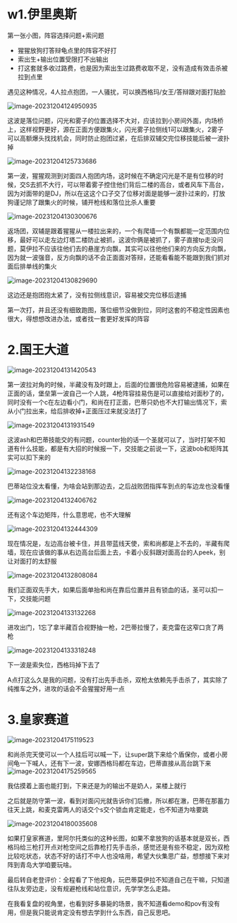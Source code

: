 # w1.伊里奥斯

第一张小图，阵容选择问题+索问题

- 猩猩放狗打答辩龟点里的阵容不好打
- 索出生+输出位置受限打不出输出
- 打这套就多收过路费，也是因为索出生过路费收取不足，没有造成有效击杀被拉到点里

遇见这种情况，4人拉点抱团，一人骚扰，可以换西格玛/女王/答辩跟对面打贴脸



![image-20231204124950935](image/image-20231204124950935.png)

这波是落位问题，闪光和雾子的位置选择不大对，应该拉到小房间外面，内场桥上，这样视野更好，源在正面方便跟集火，闪光雾子拉侧线1可以跟集火，2雾子可以高额爆头找找机会，同时防止抱团过紧，在后排双辅交完位移技能后被一波扑掉





![image-20231204125733686](image/image-20231204125733686.png)

第一波，猩猩观测到对面四人抱团内场，这时候在不确定闪光是不是有位移的时候，交S去抓不大行，可以带着雾子控住他们背后二楼的高台，或者风车下高台，因为对面带的是DJ，所以在这这个口子交了位移对面是能够一波扑过来的，打放狗谨记除了跟集火的时候，铺开枪线和落位比杀人重要



![image-20231204130300676](image/image-20231204130300676.png)

返场团，双辅是跟着猩猩从一楼拉出来的，一个有爬墙一个有飘都能一定范围内位移，最好可以走左边灯塔二楼防止被抓，这波你俩是被抓了，雾子直接tp走没问题，莫伊拉不应该往他们去的悬崖方向飘，其实可以往他他们来的方向反方向飘，因为就一波强音，反方向飘的话不会正面面对答辩，还能看看能不能跟到我们抓对面后排单线的集火



![image-20231204130829690](image/image-20231204130829690.png)

这边还是抱团抱太紧了，没有拉侧线意识，容易被交完位移后逮捕

第一次打，并且还没有细致跑图，落位细节没做到位，同时这套的不稳定性因素也很大，得想想改进办法，或者找一套更好发挥的阵容



# 2.国王大道

![image-20231204131420543](image/image-20231204131420543.png)

第一波拉对角的时候，半藏没有及时跟上，后面的位置很危险容易被逮捕，如果在正面的话，堡垒第一波自己一个人跳，4枪阵容挂易伤是可以直接给对面秒了的，同时没有一个c在左边看小门，和尚在打正面，巴蒂只奶也不大打输出情况下，索从小门拉出来，给后排收掉+正面压过来就没法打了





![image-20231204131931549](image/image-20231204131931549.png)

这波ash和巴蒂技能交的有问题，counter抬的话一个圣就可以了，当时打架不知道有什么技能，都是有大招的时候报一下，交技能之前说一下，这波bob和矩阵其实可以扣下来的



![image-20231204132238168](image/image-20231204132238168.png)

巴蒂站位没太看懂，为啥会站到那边去，之后战败团指挥车到点的车边龙也没看懂

![image-20231204132406762](image/image-20231204132406762.png)

还有这个车边矩阵，什么意思呢，也不大理解



![image-20231204132444309](image/image-20231204132444309.png)

现在情况是，左边高台被卡住，并且带蓝线天使，索和尚都是上不去的，半藏有爬墙，现在应该做的事从右边高台后面上去，卡着小反斜跟对面高台的人peek，别让对面打的太舒服



![image-20231204132808084](image/image-20231204132808084.png)

我们正面双先手大，如果后面单抬和尚在靠后位置并且有锁血的话，圣可以扣一下，交技能问题



![image-20231204133132268](image/image-20231204133132268.png)

进攻出门，1忘了拿半藏百合视野抽一枪，2巴蒂拉慢了，麦克雷在这窄口贪了两枪

![image-20231204133318248](image/image-20231204133318248.png)

下一波是索失位，西格玛掉下去了

A点打这么久是我的问题，没有打出先手击杀，双枪太依赖先手击杀了，其实除了纯推车之外，进攻的话会不会猩猩好用一点



# 3.皇家赛道

![image-20231204175119523](image/image-20231204175119523.png)

和尚杀完天使可以一个人挂后可以喊一下，让super跳下来给个盾保你，或者小房间龟一下喊人，还有下一波，安娜西格玛都在车边，巴蒂直接从高台跳下来![image-20231204175259565](image/image-20231204175259565.png)

我估摸着上面也能打到，下来还是为的输出不是奶人，呆楼上就行



之后就是防守第一波，看到对面闪光就告诉你们后撤，所以都在澈，巴蒂在那蓄力往天上跳，和麦克雷两人的话交个s交个锁血肯定能走，也不知道为啥要跳

![image-20231204180035608](image/image-20231204180035608.png)



如果打皇家赛道，里阿尔托类似的这种长图，如果不拿放狗的话基本就是双长，西格玛给三枪打开点对枪空间之后靠枪打先手击杀，感觉还是有些不稳定，因为双枪比较吃状态，状态不好的话打不中人也没啥用，希望大伙集思广益，想想接下来对阵到青岛大学咱要玩啥。









最后转自老登评价：全程看了下他视角，玩巴蒂莫伊拉不知道自己在干嘛，只知道往队友旁边走，没有规避枪线和站位意识，先学学怎么走路。

在我看复盘的视角里，也看到好多暴毙的场景，我不知道看demo和pov有没有用，但是我只能说肯定没有想去学到什么东西，自己反思吧。